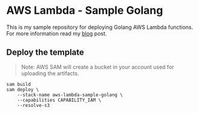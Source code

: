 # AWS Lambda - Sample Golang

This is my sample repository for deploying Golang AWS Lambda functions. For more information read my [blog](https://xebia.com/blog/using-golang-for-your-aws-lambda-functions/) post.

## Deploy the template

> Note: AWS SAM will create a bucket in your account used for uploading the artifacts.

```shell
sam build
sam deploy \
    --stack-name aws-lambda-sample-golang \
    --capabilities CAPABILITY_IAM \
    --resolve-s3
```
